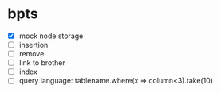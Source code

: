 # bpts

- [x] mock node storage
- [ ] insertion
- [ ] remove
- [ ] link to brother
- [ ] index
- [ ] query language: tablename.where(x => column<3).take(10)
